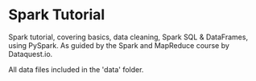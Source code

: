 # Spark Tutorial
Spark tutorial, covering basics, data cleaning, Spark SQL & DataFrames, using PySpark. As guided by the Spark and MapReduce course by Dataquest.io.

All data files included in the 'data' folder.
